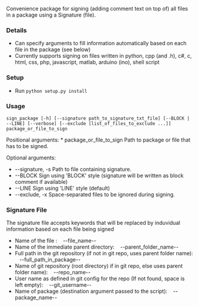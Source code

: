Convenience package for signing (adding comment text on top of) all files in a package using a Signature (file).

### Details

* Can specify arguments to fill information automatically based on each file in the package (see below)
* Currently supports signing on files written in python, cpp (and .h), c#, c, html, css, php, javascript, matlab, arduino (ino), shell script


### Setup

* Run `python setup.py install`

### Usage

`sign_package [-h] [--signature path_to_signature_txt_file] [--BLOCK | --LINE] [--verbose] [--exclude [list_of_files_to_exclude ...]] package_or_file_to_sign`

Positional arguments:
	* package_or_file_to_sign   Path to package or file that has to be signed.

Optional arguments:
  * --signature, -s 			Path to file containing signature.
  * --BLOCK               		Sign using 'BLOCK' style (signature will be written as block comment if available)
  * --LINE                		Sign using 'LINE' style (default)
  * --exclude, -x 				Space-separated files to be ignored during signing.

### Signature File

The signature file accepts keywords that will be replaced by induvidual information based on each file being signed

* Name of the file : &nbsp;&nbsp;&nbsp;--file_name--					
* Name of the immediate parent directory: &nbsp;&nbsp;&nbsp;--parent_folder_name--		
* Full path in the git repository (if not in git repo, uses parent folder name): &nbsp;&nbsp;&nbsp;--full_path_in_package--		
* Name of git repository (root directory) if in git repo, else uses parent folder name): &nbsp;&nbsp;&nbsp;--repo_name--					
* User name as defined in git config for the repo (If not found, space is left empty): &nbsp;&nbsp;&nbsp;--git_username--				
* Name of package (destination argument passed to the script): &nbsp;&nbsp;&nbsp;--package_name--				